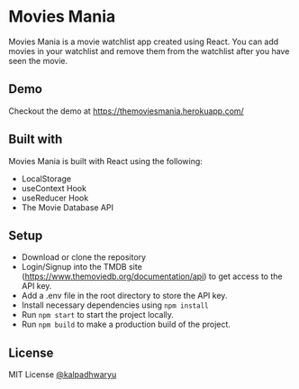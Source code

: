 # Movies Mania

Movies Mania is a movie watchlist app created using React. You can add movies in your watchlist and remove them from the watchlist after you have seen the movie.

## Demo

Checkout the demo at https://themoviesmania.herokuapp.com/

## Built with

Movies Mania is built with React using the following:

- LocalStorage
- useContext Hook
- useReducer Hook
- The Movie Database API

## Setup

- Download or clone the repository
- Login/Signup into the TMDB site (https://www.themoviedb.org/documentation/api) to get access to the API key.
- Add a .env file in the root directory to store the API key.
- Install necessary dependencies using `npm install`
- Run `npm start` to start the project locally.
- Run `npm build` to make a production build of the project.

## License

MIT License [@kalpadhwaryu](https://github.com/kalpadhwaryu)
